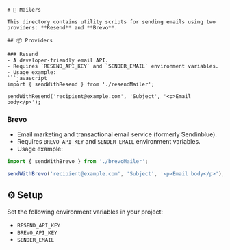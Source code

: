 ```
# 📨 Mailers

This directory contains utility scripts for sending emails using two providers: **Resend** and **Brevo**.

## 📦 Providers

### Resend
- A developer-friendly email API.
- Requires `RESEND_API_KEY` and `SENDER_EMAIL` environment variables.
- Usage example:
```javascript
import { sendWithResend } from './resendMailer';

sendWithResend('recipient@example.com', 'Subject', '<p>Email body</p>');
```

### Brevo
- Email marketing and transactional email service (formerly Sendinblue).
- Requires `BREVO_API_KEY` and `SENDER_EMAIL` environment variables.
- Usage example:
```javascript
import { sendWithBrevo } from './brevoMailer';

sendWithBrevo('recipient@example.com', 'Subject', '<p>Email body</p>');
```

## ⚙️ Setup
Set the following environment variables in your project:
- `RESEND_API_KEY`
- `BREVO_API_KEY`
- `SENDER_EMAIL`
